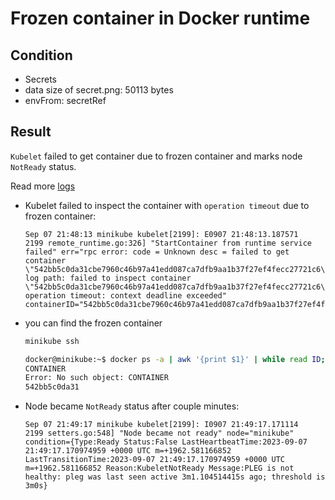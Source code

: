 # Frozen container in Docker runtime

## Condition

- Secrets
- data size of secret.png: 50113 bytes
- envFrom: secretRef

## Result

`Kubelet` failed to get container due to frozen container and marks node `NotReady` status.

Read more [logs](./kubelet.log)

- Kubelet failed to inspect the container with `operation timeout` due to frozen container:

  ```log
  Sep 07 21:48:13 minikube kubelet[2199]: E0907 21:48:13.187571    2199 remote_runtime.go:326] "StartContainer from runtime service failed" err="rpc error: code = Unknown desc = failed to get container \"542bb5c0da31cbe7960c46b97a41edd087ca7dfb9aa1b37f27ef4fecc27721c6\" log path: failed to inspect container \"542bb5c0da31cbe7960c46b97a41edd087ca7dfb9aa1b37f27ef4fecc27721c6\": operation timeout: context deadline exceeded" containerID="542bb5c0da31cbe7960c46b97a41edd087ca7dfb9aa1b37f27ef4fecc27721c6"
  ```

- you can find the frozen container

  ```bash
  minikube ssh
  ```

  ```bash
  docker@minikube:~$ docker ps -a | awk '{print $1}' | while read ID; do echo $ID; docker inspect $ID >/dev/null; done
  CONTAINER
  Error: No such object: CONTAINER
  542bb5c0da31
  ```

- Node became `NotReady` status after couple minutes:

  ```log
  Sep 07 21:49:17 minikube kubelet[2199]: I0907 21:49:17.171114    2199 setters.go:548] "Node became not ready" node="minikube" condition={Type:Ready Status:False LastHeartbeatTime:2023-09-07 21:49:17.170974959 +0000 UTC m=+1962.581166852 LastTransitionTime:2023-09-07 21:49:17.170974959 +0000 UTC m=+1962.581166852 Reason:KubeletNotReady Message:PLEG is not healthy: pleg was last seen active 3m1.104514415s ago; threshold is 3m0s}
  ```
